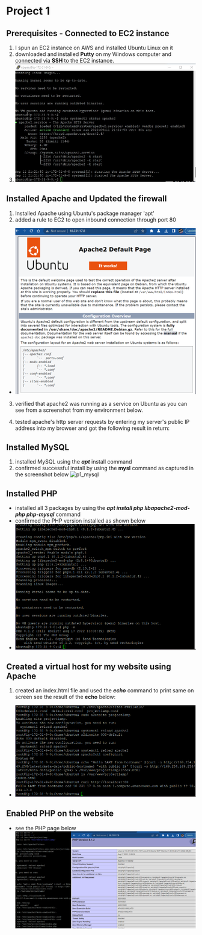 # Project 1

## Prerequisites - Connected to EC2 instance

1. I spun an EC2 instance on AWS and installed Ubuntu Linux on it
1. downloaded and installed **Putty** on my Windows computer and connected via **SSH** to the EC2 instance.
2. ![](images/p1x.jpg)

## Installed Apache and Updated the firewall
1. Installed Apache using Ubuntu's package manager 'apt'
2. added a rule to EC2 to open inbound connection through port 80
- <img src="images/p1_apache.png" width="650">
3. verified that apache2 was running as a service on Ubuntu as you can see from a screenshot from my environment below.

4. tested apache's http server requests by entering my server's public IP address into my browser and got the following result in return:

## Installed MySQL
1. installed MySQL using the ***apt*** install command
2. confirmed successful install by using the **mysl** command as captured in the screenshot below
 ![p1_mysql](https://user-images.githubusercontent.com/71097373/189552499-63a4c540-690b-4424-900f-220ee6b2cf4a.png)

## Installed PHP
- installed all 3 packages by using the ***apt install php libapache2-mod-php php-mysql*** command
- confirmed the PHP version installed as shown below
- <img src="images/p1_installphp.png" width="650">

## Created a virtual host for my website using Apache
1. created an index.html file and used the ***echo*** command to print same on screen
 see the result of the **echo** below:
- <img src="images/p1_vHost4apach.png" width="650">

## Enabled PHP on the website
- see the PHP page below
![](images/p1_enablephpsite.png)
